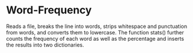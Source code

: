 # Word-Frequency
Reads a file, breaks the line into words, strips whitespace and punctuation from words, and converts them
    to lowercase.
    The function stats() further counts the frequency of each word as well as the percentage and inserts the
    results into two dictionaries.
